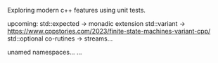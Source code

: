 
Exploring modern c++ features using unit tests.

upcoming:
std::expected
-> monadic extension
std::variant
-> https://www.cppstories.com/2023/finite-state-machines-variant-cpp/
std::optional
co-rutines
-> streams...

unamed namespaces...
...